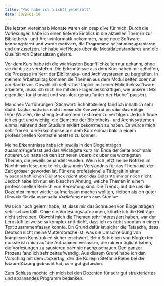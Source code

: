 ```yaml
---
title: "Was habe ich (nicht) gelehrnt?"
date: 2022-01-16
---
```


Die letzten viereinhalb Monate waren ein deep dive für mich. Durch die Vorlesungen habe ich einen tieferen Einblick in die aktuellen Themen zur Bibliotheks- und Archivinformatik bekommen, habe neue Software kennengelernt und wurde motiviert, die Programme selbst auszuprobieren und umzusetzen. Ich habe viel Neues über die Metadatenstandards und die Qualität von Datensätzen gelernt. 

Vor dem Kurs habe ich die wichtigsten Begrifflichkeiten nur gekannt, ohne sie richtig zu verstehen. Die Erkenntnisse aus dem Kurs haben mir geholfen, die Prozesse im Kern der Bibliotheks- und Archivsystemen zu bergreifen. In meinem Arbeitsalltag kommen die Themen aus dem Modul selten oder nur am Rande vor. Obwohl ich selbst fast täglich mit einer Bibliothekssoftware arbeitete, muss ich mich nie mit den Fragen beschäftigen, wie unsere LMS eigentlich funktioniert und was dort genau "unter der Haube" passiert. 

Manchen Vorführungen (Stichwort: Schnittstellen) fand ich inhaltlich sehr dicht. Leider hatte ich nicht immer die Konzentration oder das nötige (Vor-)Wissen, die streng technischen Lektionen zu verfolgen. Jedoch finde ich es gut und wichtig, die Elemente der Bibliotheks- und Archivsystemen einmal während dem Studium erklärt bekommen zu haben. Es würde mich sehr freuen, die Erkenntnisse aus dem Kurs einmal bald in einem professionellen Kontext einsetzen zu können.

Meine Erkenntnisse habe ich jeweils in den Blogeinträgen zusammengefasst und das Wichtigste kurz am Ende der Seite nochmals notieren. So hatte ich den schnellen Überblick über die wichtigsten Themen, die jeweils behandelt wurden. Wenn ich jetzt meine Notizen im Nachhinein lese, merke ich, dass mein Verständnis für das Thema mit der Zeit grösser geworden ist. Für eine professionelle Tätigkeit in einer wissenschaftlichen Bibliothek reicht aber das Gelernte immer noch nicht. Jedoch habe ich nun ein bisschen Ahnung, welche Themen in einem professionellen Bereich von Bedeutung sind. Die Trends, auf die uns die Dozenten immer wieder aufmerksam machen wollten, bleiben als ein guter Hinweis für die eventuelle Vertiefung nach dem Studium. 

Was ich noch gelernt habe, ist, dass mir das Schreiben von Blogeinträgen sehr schwerfällt. Ohne die Vorlesungsaufnahmen, könnte ich die Beiträge nicht schreiben. Obwohl mich die Themen sehr interessiert haben, war der Lernstoff teilweise so komplex und dicht, dass ich es nicht spontan in einem Text zusammenfassen konnte. Ein Grund dafür ist sicher die Tatsache, dass Deutsch nicht meine Muttersprache ist, was die Umschreibung von komplexen Konstrukten sicher erschwert. Beim Schreiben von Blogtexten musste ich mich auf die Aufnahmen verlassen, die mir ermöglicht haben, die Vorlesungen zu pausieren oder sie nachzuschauen. Den ganzen Prozess fand ich sehr zeitaufwendig. Aus diesem Grund habe ich den Vorschlag mit dem Jockertag, den die Kollegin Stefanie Riebe bei der letzten Sitzung gebracht hat, sehr gut gefunden. 

Zum Schluss möchte ich mich bei den Dozenten für sehr gut strukturiertes und spannendes Programm bedanken. 

